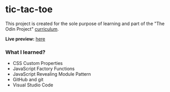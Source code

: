 # tic-tac-toe
This project is created for the sole purpose of learning and part of the "The Odin Project" [curriculum](https://theodinproject.com/).

**Live preview:** [here](https://hicarlodacuyan.github.io/tic-tac-toe/)

### What I learned?

* CSS Custom Properties
* JavaScript Factory Functions
* JavaScript Revealing Module Pattern
* GitHub and git
* Visual Studio Code